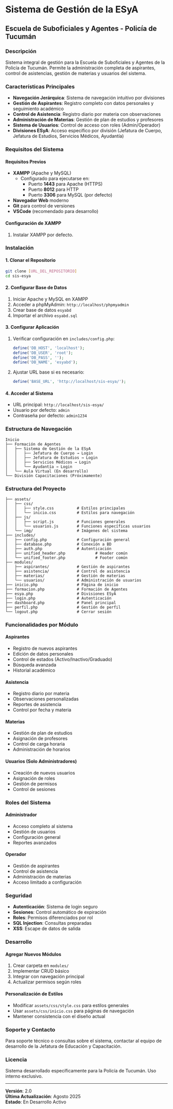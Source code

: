 # Sistema de Gestión de la ESyA
## Escuela de Suboficiales y Agentes - Policía de Tucumán

### Descripción
Sistema integral de gestión para la Escuela de Suboficiales y Agentes de la Policía de Tucumán. Permite la administración completa de aspirantes, control de asistencias, gestión de materias y usuarios del sistema.

### Características Principales
- **Navegación Jerárquica**: Sistema de navegación intuitivo por divisiones
- **Gestión de Aspirantes**: Registro completo con datos personales y seguimiento académico
- **Control de Asistencia**: Registro diario por materia con observaciones
- **Administración de Materias**: Gestión de plan de estudios y profesores
- **Sistema de Usuarios**: Control de acceso con roles (Admin/Operador)
- **Divisiones ESyA**: Acceso específico por división (Jefatura de Cuerpo, Jefatura de Estudios, Servicios Médicos, Ayudantía)

### Requisitos del Sistema

#### Requisitos Previos
- **XAMPP** (Apache y MySQL)
  - Configurado para ejecutarse en:
    - Puerto **1443** para Apache (HTTPS)
    - Puerto **8012** para HTTP
    - Puerto **3306** para MySQL (por defecto)
- **Navegador Web** moderno
- **Git** para control de versiones
- **VSCode** (recomendado para desarrollo)

#### Configuración de XAMPP
1. Instalar XAMPP por defecto.

### Instalación

#### 1. Clonar el Repositorio
```bash
git clone [URL_DEL_REPOSITORIO]
cd sis-esya
```

#### 2. Configurar Base de Datos
1. Iniciar Apache y MySQL en XAMPP
2. Acceder a phpMyAdmin: `http://localhost/phpmyadmin`
3. Crear base de datos `esyabd`
4. Importar el archivo `esyabd.sql`

#### 3. Configurar Aplicación
1. Verificar configuración en `includes/config.php`:
   ```php
   define('DB_HOST', 'localhost');
   define('DB_USER', 'root');
   define('DB_PASS', '');
   define('DB_NAME', 'esyabd');
   ```

2. Ajustar URL base si es necesario:
   ```php
   define('BASE_URL', 'http://localhost/sis-esya/');
   ```

#### 4. Acceder al Sistema
- URL principal: `http://localhost/sis-esya/`
- Usuario por defecto: `admin`
- Contraseña por defecto: `admin1234`

### Estructura de Navegación

```
Inicio
├── Formación de Agentes
│   ├── Sistema de Gestión de la ESyA
│   │   ├── Jefatura de Cuerpo → Login
│   │   ├── Jefatura de Estudios → Login
│   │   ├── Servicios Médicos → Login
│   │   └── Ayudantía → Login
│   └── Aula Virtual (En desarrollo)
└── División Capacitaciones (Próximamente)
```

### Estructura del Proyecto

```
├── assets/
│   ├── css/
│   │   ├── style.css          # Estilos principales
│   │   └── inicio.css         # Estilos para navegación
│   ├── js/
│   │   ├── script.js          # Funciones generales
│   │   └── usuarios.js        # Funciones específicas usuarios
│   └── img/                   # Imágenes del sistema
├── includes/
│   ├── config.php             # Configuración general
│   ├── database.php           # Conexión a BD
│   ├── auth.php               # Autenticación
│   ├── unified_header.php             # Header común
│   └── unified_footer.php             # Footer común
├── modules/
│   ├── aspirantes/            # Gestión de aspirantes
│   ├── asistencia/            # Control de asistencia
│   ├── materias/              # Gestión de materias
│   └── usuarios/              # Administración de usuarios
├── inicio.php                 # Página de inicio
├── formacion.php              # Formación de Agentes
├── esya.php                   # Divisiones ESyA
├── login.php                  # Autenticación
├── dashboard.php              # Panel principal
├── perfil.php                 # Gestión de perfil
└── logout.php                 # Cerrar sesión
```

### Funcionalidades por Módulo

#### Aspirantes
- Registro de nuevos aspirantes
- Edición de datos personales
- Control de estados (Activo/Inactivo/Graduado)
- Búsqueda avanzada
- Historial académico

#### Asistencia
- Registro diario por materia
- Observaciones personalizadas
- Reportes de asistencia
- Control por fecha y materia

#### Materias
- Gestión de plan de estudios
- Asignación de profesores
- Control de carga horaria
- Administración de horarios

#### Usuarios (Solo Administradores)
- Creación de nuevos usuarios
- Asignación de roles
- Gestión de permisos
- Control de sesiones

### Roles del Sistema

#### Administrador
- Acceso completo al sistema
- Gestión de usuarios
- Configuración general
- Reportes avanzados

#### Operador
- Gestión de aspirantes
- Control de asistencia
- Administración de materias
- Acceso limitado a configuración

### Seguridad

- **Autenticación**: Sistema de login seguro
- **Sesiones**: Control automático de expiración
- **Roles**: Permisos diferenciados por rol
- **SQL Injection**: Consultas preparadas
- **XSS**: Escape de datos de salida

### Desarrollo

#### Agregar Nuevos Módulos
1. Crear carpeta en `modules/`
2. Implementar CRUD básico
3. Integrar con navegación principal
4. Actualizar permisos según roles

#### Personalización de Estilos
- Modificar `assets/css/style.css` para estilos generales
- Usar `assets/css/inicio.css` para páginas de navegación
- Mantener consistencia con el diseño actual

### Soporte y Contacto

Para soporte técnico o consultas sobre el sistema, contactar al equipo de desarrollo de la Jefatura de Educación y Capacitación.

### Licencia

Sistema desarrollado específicamente para la Policía de Tucumán. Uso interno exclusivo.

---

**Versión**: 2.0  
**Última Actualización**: Agosto 2025  
**Estado**: En Desarrollo Activo